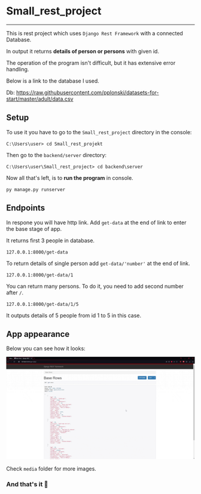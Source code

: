 # Small_rest_project

-----------
This is rest project which uses `Django Rest Framework` with a connected Database.

In output it returns **details of person or persons** with given id.

The operation of the program isn't difficult, but it has extensive error handling.

Below is a link to the database I used.

Db: https://raw.githubusercontent.com/pplonski/datasets-for-start/master/adult/data.csv

## Setup
To use it you have to go to the `Small_rest_project` directory in the console:
```
C:\Users\user> cd Small_rest_projekt
```
Then go to the `backend/server` directory:
```
C:\Users\user\Small_rest_project> cd backend\server
```
Now all that's left, is to **run the program** in console.
```
py manage.py runserver
```

## Endpoints
In respone you will have http link. Add `get-data` at the end of link to enter the base stage of app.

It returns first 3 people in database.
```
127.0.0.1:8000/get-data
```
To return details of single person add `get-data/'number'` at the end of link.
```
127.0.0.1:8000/get-data/1
```
You can return many persons. To do it, you need to add second number after `/`.
```
127.0.0.1:8000/get-data/1/5
```
It outputs details of 5 people from id 1 to 5 in this case.

## App appearance

Below you can see how it looks:

![](media/output.gif)

Check `media` folder for more images.

### And that's it 🎉
